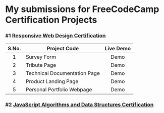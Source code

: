 # My submissions for FreeCodeCamp Certification Projects

### #1 [Responsive Web Design Certification](https://www.freecodecamp.org/learn/2022/responsive-web-design/)

| S.No. | Project Code                  | Live Demo |
| :---: |     ---------------------     |   :---:   |
|   1   |  Survey Form                  |    Demo   |
|   2   |  Tribute Page                 |    Demo   |
|   3   |  Technical Documentation Page |    Demo   |
|   4   |  Product Landing Page         |    Demo   |
|   5   |  Personal Portfolio Webpage   |    Demo   |

### #2 [JavaScript Algorithms and Data Structures Certification](https://www.freecodecamp.org/learn/javascript-algorithms-and-data-structures/)
